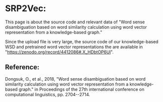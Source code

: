 # SRP2Vec:


This page is about the source code and relevant data of "Word sense disambiguation based on word similarity calculation using word vector representation from a knowledge-based graph." 

Since the upload file is very large, the source code of our knowledge-based WSD and pretrained word vector representations the are available in "https://zenodo.org/record/4412086#.X_HDbtOP6Ul".


## Reference:

Dongsuk, O., et al., 2018, "Word sense disambiguation based on word similarity calculation using word vector representation from a knowledge-based graph." in Proceedings of the 27th international conference on computational linguistics, pp. 2704--2714.
